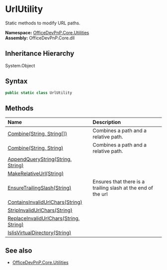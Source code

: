 # UrlUtility
Static methods to modify URL paths.  

**Namespace:** [OfficeDevPnP.Core.Utilities](OfficeDevPnP.Core.Utilities.md)  
**Assembly:** OfficeDevPnP.Core.dll  
## Inheritance Hierarchy
System.Object  
## Syntax
```C#
public static class UrlUtility
```
## Methods
|**Name**|**Description**|
|:-----|:-----|
| [Combine(String, String[])](OfficeDevPnP.Core.Utilities.UrlUtility.855FFBF0.md) | Combines a path and a relative path.
| [Combine(String, String)](OfficeDevPnP.Core.Utilities.UrlUtility.63559C31.md) | Combines a path and a relative path.
| [AppendQueryString(String, String)](OfficeDevPnP.Core.Utilities.UrlUtility.4066D2E4.md) | 
| [MakeRelativeUrl(String)](OfficeDevPnP.Core.Utilities.UrlUtility.98A01CFA.md) | 
| [EnsureTrailingSlash(String)](OfficeDevPnP.Core.Utilities.UrlUtility.9CC5E529.md) | Ensures that there is a trailing slash at the end of the url
| [ContainsInvalidUrlChars(String)](OfficeDevPnP.Core.Utilities.UrlUtility.7BCF7FD6.md) | 
| [StripInvalidUrlChars(String)](OfficeDevPnP.Core.Utilities.UrlUtility.39D455F1.md) | 
| [ReplaceInvalidUrlChars(String, String)](OfficeDevPnP.Core.Utilities.UrlUtility.EBAD641C.md) | 
| [IsIisVirtualDirectory(String)](OfficeDevPnP.Core.Utilities.UrlUtility.D19D0270.md) | 
## See also
- [OfficeDevPnP.Core.Utilities](OfficeDevPnP.Core.Utilities.md)

